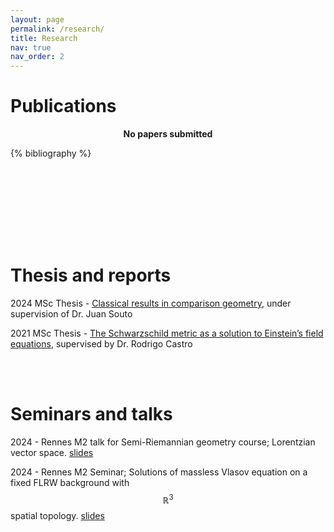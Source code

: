 ```yaml
---
layout: page
permalink: /research/
title: Research
nav: true
nav_order: 2
---
```

 <h1 style="font-size:2em; font-weight:bold;">Publications</h1> 
  

<div style="text-align: center;">

**No papers submitted**  
</div>


<!-- _pages/research.md -->
<div class="publications">

{% bibliography %}

</div>

<br> <br>
---
<br> <br>
<h1 style="font-size:2em; font-weight:bold;">Thesis and reports</h1> 

2024 MSc Thesis - [Classical results in comparison geometry](https://victorfuentesl.github.io/assets/pdf/Classical_results_in_comparison_geometry__Mémoire_M2__FUENTES_Victor.pdf), under supervision of Dr. Juan Souto

2021 MSc Thesis - [The Schwarzschild metric as a solution to Einstein’s field equations](https://victorfuentesl.github.io/assets/pdf/Abstract.pdf), supervised by Dr. Rodrigo Castro

<br> <br>
<h1 style="font-size:2em; font-weight:bold;">Seminars and talks</h1> 
 
   2024 - Rennes M2 talk for Semi-Riemannian geometry course; Lorentzian vector space. [slides](https://victorfuentesl.github.io/assets/pdf/Semi_Riemannian_Geometry_beamer.pdf)

   2024 - Rennes M2 Seminar; Solutions of massless Vlasov equation on a fixed FLRW background with $$\mathbb{R}^3$$ spatial topology. [slides](https://victorfuentesl.github.io/assets/pdf/Seminar_M2_Beamer-2.pdf)

 
